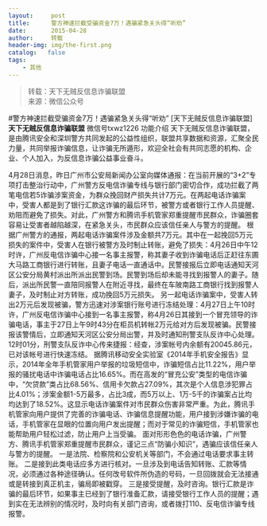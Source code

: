 ```yaml
---
layout:     post
title:      警方神速拦截受骗资金7万！遇骗紧急关头得“听劝”
date:       2015-04-28
author:     转载
header-img: img/the-first.png
catalog:   false
tags:
    - 其他
---
```


<blockquote><p>转载：天下无贼反信息诈骗联盟<br>
来源：微信公众号</p></blockquote>

#警方神速拦截受骗资金7万！遇骗紧急关头得“听劝”
[天下无贼反信息诈骗联盟]
**天下无贼反信息诈骗联盟**
微信号txwz1226
功能介绍
天下无贼反信息诈骗联盟，是由腾讯安全和深圳警方共同发起的公益性组织，联盟共享数据和资源，汇聚全民力量，共同举报诈骗信息，让诈骗无所遁形，欢迎全社会有共同志愿的机构、企业、个人加入，为反信息诈骗公益事业奋斗。

4月28日消息，昨日广州市公安局新闻办公室向媒体通报：在当前开展的“3+2”专项打击整治行动中，广州警方反电信诈骗专线与银行部门密切合作，成功拦截了两笔电信若5诈骗涉案资金，为群众挽回财产损失共计7万元。在两起电话诈骗案中，受害人都是到了银行汇款这诈骗的最后环节，被警方或者银行工作人员提醒、劝阻而避免了损失。对此，广州警方和腾讯手机管家郑重提醒市民群众，诈骗圈套容易让受害者越陷越深，在紧急关头，市民群众应该信任亲人与警方的提醒。
根据广州警方的通报，两起电话诈骗案件涉及金额共7万元。其中在一起挽回5万元损失的案件中，受害人在银行被警方及时制止转账，避免了损失：4月26日中午12时许，广州反电信诈骗中心接一名事主报警，称其妻子收到诈骗电话后正赶往东圃大马路工商银行进行转账，且妻子电话一直通话中。民警接报后立即电话通知天河区公安分局黄村派出所派出民警到场。民警到场后却未能寻找到报警人的妻子。随后，派出所民警一直陪同报警人在附近寻找，最终在车陂南路工商银行找到报警人妻子，及时制止对方转账，成功挽回5万元损失。
另一起电话诈骗案中，受害人转出2万元后发现被骗，警方迅速对涉案银行账号进行冻结处理：4月27日上午10时许，广州反电信诈骗中心接到一名事主报警，称4月26日其接到一个冒充领导的诈骗电话，事主于27日上午9时43分在柜员机转帐2万元给对方后发现被骗。民警接报该警情后，立即通知天河区公安分局出警，并及时通知刑警支队反诈中心处理。12时01分，刑警支队反诈中心传来捷报：经查，涉案帐号内余额有20045.86元，已对该帐号进行快速冻结。
据腾讯移动安全实验室《2014年手机安全报告》显示，2014年全年手机管家用户举报的垃圾短信中，诈骗短信占比11.22%，用户举报的骚扰电话中诈骗电话占比16.65%。而在高发的“冒充公安”类型的电信诈骗中，“欠贷款”类占比68.56%、信用卡欠款占27.09%，其次是个人信息涉犯罪占比4.01%；涉案金额1-5万最多，占比3成，而5万以上、1万-5千的诈骗案占比均均达到了18.52%。这显示电话诈骗案件对市民群众伤害非常严重。为此，腾讯手机管家向用户提供了完善的诈骗电话、诈骗信息提醒功能，用户接到涉嫌诈骗的电话，手机管家在显眼的位置向用户发出提醒；而对于常见的诈骗短信，手机管家也能帮助用户轻松过滤，防止用户上当受骗。
面对形形色色的电话诈骗，广州警方、腾讯手机管家郑重提醒市民群众，谨记三点“防骗小知识”，遇骗应该信任亲人与警方的提醒。
一是法院、检察院和公安机关等部门，不会通过电话要求事主转账。
二是接到此类电话应多方进行核对。一旦涉及到电话告知转账、汇款等情况，必须通过各种途径确认。任何改号软件所伪造的号码，一旦回拨就会无法接通或是转接到真正机主，骗局即被戳穿。
三是接受提醒，及时咨询。银行汇款是诈骗的最后环节，如果事主已经到了银行准备汇款，请接受银行工作人员的提醒；遇到实在无法辨别的情况时，及时向有关部门咨询，或者拨打110、反电信诈骗专线报警。
